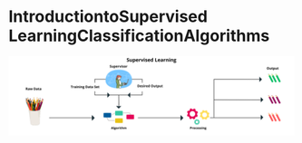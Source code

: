 # IntroductiontoSupervised LearningClassificationAlgorithms

![img_diagram_supervised_learning](<img/Supervised Learning.png>)